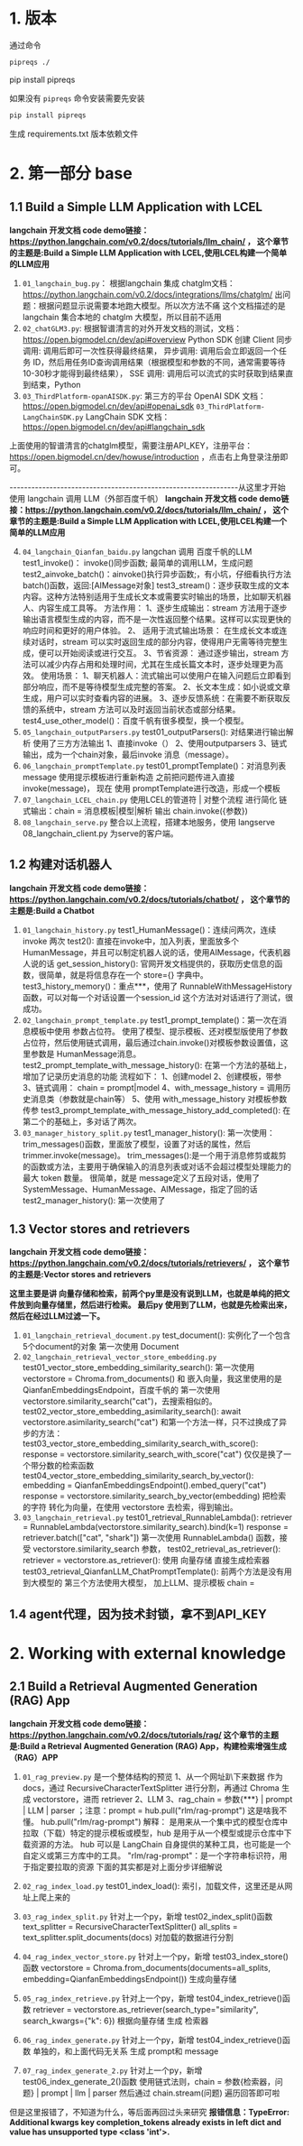 # 1. 版本
通过命令
```bash
pipreqs ./
```
pip install pipreqs

如果没有 `pipreqs` 命令安装需要先安装
```bash
pip install pipreqs
```
生成 requirements.txt 版本依赖文件
# 2. 第一部分 base
## 1.1 Build a Simple LLM Application with LCEL
**langchain 开发文档 code demo链接：https://python.langchain.com/v0.2/docs/tutorials/llm_chain/ ，
这个章节的主题是:Build a Simple LLM Application with LCEL,使用LCEL构建一个简单的LLM应用**

1. `01_langchain_bug.py`： 根据langchain 集成 chatglm文档：https://python.langchain.com/v0.2/docs/integrations/llms/chatglm/
    出问题：根据问题显示说需要本地跑大模型。所以次方法不痛
    这个文档描述的是 langchain 集合本地的 chatglm 大模型，所以目前不适用
2. `02_chatGLM3.py`: 根据智谱清言的对外开发文档的测试，文档：https://open.bigmodel.cn/dev/api#overview
    Python SDK 创建 Client
    同步调用: 调用后即可一次性获得最终结果，
    异步调用: 调用后会立即返回一个任务 ID，然后用任务ID查询调用结果（根据模型和参数的不同，通常需要等待10-30秒才能得到最终结果），
    SSE 调用: 调用后可以流式的实时获取到结果直到结束，Python
3. `03_ThirdPlatform-opanAISDK.py`: 第三方的平台
    OpenAI SDK
    文档：https://open.bigmodel.cn/dev/api#openai_sdk
   `03_ThirdPlatform-LangChainSDK.py`
    LangChain SDK
    文档：https://open.bigmodel.cn/dev/api#langchain_sdk

上面使用的智谱清言的chatglm模型，需要注册API_KEY，注册平台：https://open.bigmodel.cn/dev/howuse/introduction ，点击右上角登录注册即可。

---------------------------------------------------------------从这里才开始 使用 langchain 调用 LLM（外部百度千帆）
**langchain 开发文档 code demo链接：https://python.langchain.com/v0.2/docs/tutorials/llm_chain/ ，
这个章节的主题是:Build a Simple LLM Application with LCEL,使用LCEL构建一个简单的LLM应用**

4. `04_langchain_Qianfan_baidu.py`
    langchan 调用 百度千帆的LLM
    test1_invoke()： invoke()同步函数; 最简单的调用LLM，生成问题
    test2_ainvoke_batch()：ainvoke()执行异步函数;，有小坑，仔细看执行方法 batch()函数，返回:[AIMessage对象]
    test3_stream()：逐步获取生成的文本内容。这种方法特别适用于生成长文本或需要实时输出的场景，比如聊天机器人、内容生成工具等。
        方法作用：
            1、逐步生成输出：stream 方法用于逐步输出语言模型生成的内容，而不是一次性返回整个结果。这样可以实现更快的响应时间和更好的用户体验。
            2、 适用于流式输出场景： 在生成长文本或连续对话时，stream 可以实时返回生成的部分内容，使得用户无需等待完整生成，便可以开始阅读或进行交互。
            3、节省资源： 通过逐步输出，stream 方法可以减少内存占用和处理时间，尤其在生成长篇文本时，逐步处理更为高效。
        使用场景：
            1、聊天机器人：流式输出可以使用户在输入问题后立即看到部分响应，而不是等待模型生成完整的答案。
            2、长文本生成：如小说或文章生成，用户可以实时查看内容的进展。
            3、逐步反馈系统：在需要不断获取反馈的系统中，stream 方法可以及时返回当前状态或部分结果。
    test4_use_other_model()：百度千帆有很多模型，换一个模型。
5. `05_langchain_outputParsers.py`
    test01_outputParsers(): 对结果进行输出解析
        使用了三方方法输出
        1、直接invoke（）
        2、使用outputparsers
        3、链式输出，成为一个chain对象，最后invoke 消息（message）。
6. `06_langchain_promptTemplate.py`
    test01_promptTemplate()：对消息列表 message 使用提示模板进行重新构造
    之前把问题传进入直接invoke(message)，
    现在 使用 promptTemplate进行改造，形成一个模板
7. `07_langchain_LCEL_chain.py`
    使用LCEL的管道符 | 对整个流程 进行简化
    链式输出：chain = 消息模板|模型|解析 输出
    chain.invoke({参数})
8. `08_langchain_serve.py`
    整合以上流程，搭建本地服务，使用 langserve
    08_langchain_client.py
    为serve的客户端。


## 1.2 构建对话机器人
**langchain 开发文档 code demo链接：https://python.langchain.com/v0.2/docs/tutorials/chatbot/ ，
这个章节的主题是:Build a Chatbot**
1. `01_langchain_history.py`
    test1_HumanMessage()：连续问两次，连续invoke 两次
    test2(): 直接在invoke中，加入列表，里面放多个 HumanMessage，并且可以制定机器人说的话，使用AIMessage，代表机器人说的话
    get_session_history(): 官网开发文档提供的，获取历史信息的函数，很简单，就是将信息存在一个 store={} 字典中。
    test3_history_memory()：重点***，使用了 RunnableWithMessageHistory函数，可以对每一个对话设置一个session_id
        这个方法对对话进行了测试，很成功。
2. `02_langchain_prompt_template.py`
    test1_prompt_template()：第一次在消息模板中使用 参数占位符。
        使用了模型、提示模板、还对模型版使用了参数占位符，然后使用链式调用，最后通过chain.invoke()对模板参数设置值，这里参数是 HumanMessage消息。
    test2_prompt_template_with_message_history():
        在第一个方法的基础上，增加了记录历史消息的功能
        流程如下：
        1、创建model
        2、创建模板，带参
        3、链式调用： chain = prompt|model
        4、with_message_history = 调用历史消息类（参数就是chain等）
        5、使用 with_message_history 对模板参数传参
    test3_prompt_template_with_message_history_add_completed():
        在第二个的基础上，多对话了两次。
3. `03_manager_history_split.py`
    test1_manager_history():
        第一次使用：trim_messages()函数，里面放了模型，设置了对话的属性，然后 trimmer.invoke(message)。
        trim_messages():是一个用于消息修剪或裁剪的函数或方法，主要用于确保输入的消息列表或对话不会超过模型处理能力的最大 token 数量。
        很简单，就是 message定义了五段对话，使用了SystemMessage、HumanMessage、AIMessage，指定了回的话
    test2_manager_history():
        第一次使用了

## 1.3 Vector stores and retrievers
**langchain 开发文档 code demo链接：https://python.langchain.com/v0.2/docs/tutorials/retrievers/ ，
这个章节的主题是:Vector stores and retrievers**

**这里主要是讲 向量存储和检索，前两个py里是没有说到LLM，也就是单纯的把文件放到向量存储里，然后进行检索。
最后py 使用到了LLM，也就是先检索出来，然后在经过LLM过滤一下。**

1. `01_langchain_retrieval_document.py`
    test_document(): 实例化了一个包含5个document的对象
           第一次使用 Document
2. `02_langchain_retrieval_vector_store_embedding.py`
    test01_vector_store_embedding_similarity_search():
        第一次使用 vectorstore = Chroma.from_documents() 和 嵌入向量，我这里使用的是 QianfanEmbeddingsEndpoint，百度千帆的
        第一次使用 vectorstore.similarity_search("cat")，去搜索相似的。
    test02_vector_store_embedding_asimilarity_search():
        await vectorstore.asimilarity_search("cat")
        和第一个方法一样，只不过换成了异步的方法：
    test03_vector_store_embedding_similarity_search_with_score():
        response = vectorstore.similarity_search_with_score("cat")
        仅仅是换了一个带分数的检索函数
    test04_vector_store_embedding_similarity_search_by_vector():
        embedding = QianfanEmbeddingsEndpoint().embed_query("cat")
        response = vectorstore.similarity_search_by_vector(embedding)
        把检索的字符 转化为向量，在使用 vectorstore 去检索，得到输出。
3. `03_langchain_retrieval.py`
    test01_retrieval_RunnableLambda():
        retriever = RunnableLambda(vectorstore.similarity_search).bind(k=1)
        response = retriever.batch(["cat", "shark"])
        第一次使用 RunnableLambda() 函数，接受 vectorstore.similarity_search 参数，
    test02_retrieval_as_retriever():
        retriever = vectorstore.as_retriever(): 
        使用 向量存储 直接生成检索器
    test03_retrieval_QianfanLLM_ChatPromptTemplate(): 
        前两个方法是没有用到大模型的
        第三个方法使用大模型，
        加上LLM、提示模板
        chain = 
## 1.4 agent代理，因为技术封锁，拿不到API_KEY



# 2. Working with external knowledge

## 2.1 Build a Retrieval Augmented Generation (RAG) App
**langchain 开发文档 code demo链接：https://python.langchain.com/v0.2/docs/tutorials/rag/
这个章节的主题是:Build a Retrieval Augmented Generation (RAG) App，构建检索增强生成（RAG）APP**

1. `01_rag_preview.py`
    是一个整体结构的预览
    1、从一个网址趴下来数据 作为 docs，通过 RecursiveCharacterTextSplitter 进行分割，再通过 Chroma 生成 vectorstore，进而 retriever
    2、LLM
    3、rag_chain = 参数{***} | prompt | LLM | parser ；注意：prompt = hub.pull("rlm/rag-prompt") 这是啥我不懂。
    hub.pull("rlm/rag-prompt")
        解释：
        是用来从一个集中式的模型仓库中拉取（下载）特定的提示模板或模型，hub 是用于从一个模型或提示仓库中下载资源的方法。
        hub 可以是 LangChain 自身提供的某种工具，也可能是一个自定义或第三方库中的工具。
        "rlm/rag-prompt"：是一个字符串标识符，用于指定要拉取的资源
下面的其实都是对上面分步详细解说

2. `02_rag_index_load.py`
    test01_index_load(): 索引，加载文件，这里还是从网址上爬上来的
3. `03_rag_index_split.py`
    针对上一个py，新增 test02_index_split()函数
    text_splitter = RecursiveCharacterTextSplitter()
    all_splits = text_splitter.split_documents(docs)
    对加载的数据进行分割
4. `04_rag_index_vector_store.py`
    针对上一个py，新增 test03_index_store()函数
    vectorstore = Chroma.from_documents(documents=all_splits, embedding=QianfanEmbeddingsEndpoint())
    生成向量存储
5. `05_rag_index_retrieve.py`
    针对上一个py，新增 test04_index_retrieve()函数
    retriever = vectorstore.as_retriever(search_type="similarity", search_kwargs={"k": 6})
    根据向量存储 生成 检索器
6. `06_rag_index_generate.py`
    针对上一个py，新增 test04_index_retrieve()函数
    单独的，和上面代码无关系
    生成 prompt和 message
7. `07_rag_index_generate_2.py`
    针对上一个py，新增 test06_index_generate_2()函数
    使用链式法则，chain = 参数{检索器，问题} | prompt | llm | parser
    然后通过 chain.stream(问题) 遍历回答即可啦

但是这里报错了，不知道为什么，等后面再回过头来研究
**报错信息：TypeError: Additional kwargs key completion_tokens already exists in left dict and value has unsupported type <class 'int'>.**

















